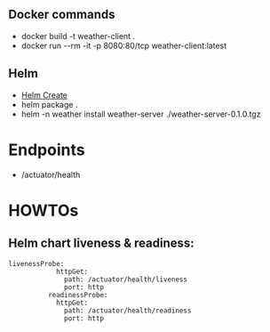## Docker commands
- docker build -t weather-client .
- docker run --rm -it -p 8080:80/tcp weather-client:latest

## Helm
- [Helm Create](https://helm.sh/docs/helm/helm_create/)
- helm package .
- helm -n weather install weather-server ./weather-server-0.1.0.tgz

# Endpoints
- /actuator/health

# HOWTOs

## Helm chart liveness & readiness:
```
livenessProbe:
            httpGet:
              path: /actuator/health/liveness
              port: http
          readinessProbe:
            httpGet:
              path: /actuator/health/readiness
              port: http
```